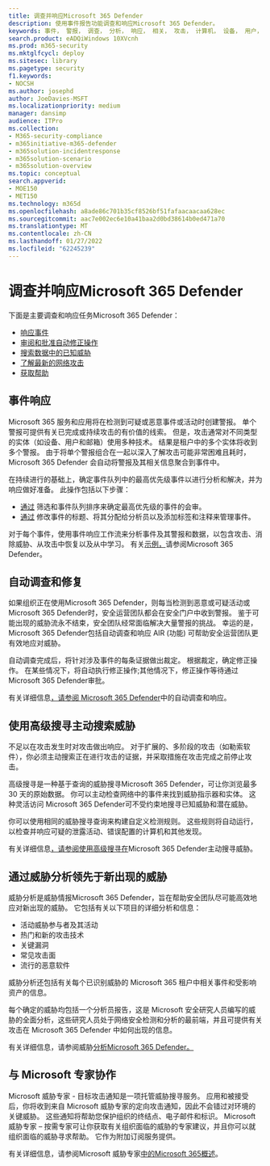 ```yaml
---
title: 调查并响应Microsoft 365 Defender
description: 使用事件报告功能调查和响应Microsoft 365 Defender。
keywords: 事件， 警报， 调查， 分析， 响应， 相关， 攻击， 计算机， 设备， 用户， 标识， 标识， 邮箱， 电子邮件， 365， microsoft， m365， 事件响应， 网络攻击
search.product: eADQiWindows 10XVcnh
ms.prod: m365-security
ms.mktglfcycl: deploy
ms.sitesec: library
ms.pagetype: security
f1.keywords:
- NOCSH
ms.author: josephd
author: JoeDavies-MSFT
ms.localizationpriority: medium
manager: dansimp
audience: ITPro
ms.collection:
- M365-security-compliance
- m365initiative-m365-defender
- m365solution-incidentresponse
- m365solution-scenario
- m365solution-overview
ms.topic: conceptual
search.appverid:
- MOE150
- MET150
ms.technology: m365d
ms.openlocfilehash: a8ade86c701b35cf8526bf51fafaacaacaa628ec
ms.sourcegitcommit: aac7e002ec6e10a41baa2d0bd38614b0ed471a70
ms.translationtype: MT
ms.contentlocale: zh-CN
ms.lasthandoff: 01/27/2022
ms.locfileid: "62245239"
---
```

# <a name="investigate-and-respond-with-microsoft-365-defender"></a>调查并响应Microsoft 365 Defender

下面是主要调查和响应任务Microsoft 365 Defender：

- [响应事件](#incident-response)
- [审阅和批准自动修正操作](#automated-investigation-and-remediation)
- [搜索数据中的已知威胁](#proactive-search-for-threats-with-advanced-hunting)
- [了解最新的网络攻击](#get-ahead-of-emerging-threats-with-threat-analytics)
- [获取帮助](#collaborate-with-microsoft-experts)

## <a name="incident-response"></a>事件响应

Microsoft 365 服务和应用将在检测到可疑或恶意事件或活动时创建警报。 单个警报可提供有关已完成或持续攻击的有价值的线索。 但是，攻击通常对不同类型的实体（如设备、用户和邮箱）使用多种技术。 结果是租户中的多个实体将收到多个警报。 由于将单个警报组合在一起以深入了解攻击可能非常困难且耗时，Microsoft 365 Defender 会自动将警报及其相关信息聚合到事件中。

在持续进行的基础上，确定事件队列中的最高优先级事件以进行分析和解决，并为响应做好准备。 此操作包括以下步骤：

- [通过](incident-queue.md) 筛选和事件队列排序来确定最高优先级的事件的会审。
- [通过](manage-incidents.md) 修改事件的标题、将其分配给分析员以及添加标签和注释来管理事件。

对于每个事件，使用事件响应工作流来分析事件及其警报和数据，以包含攻击、消除威胁、从攻击中恢复以及从中学习。 有关[示例，](incidents-overview.md#example-incident-response-workflow-for-microsoft-365-defender)请参阅Microsoft 365 Defender。

## <a name="automated-investigation-and-remediation"></a>自动调查和修复

如果组织正在使用Microsoft 365 Defender，则每当检测到恶意或可疑活动或Microsoft 365 Defender时，安全运营团队都会在安全门户中收到警报。 鉴于可能出现的威胁流永不结束，安全团队经常面临解决大量警报的挑战。 幸运的是，Microsoft 365 Defender包括自动调查和响应 AIR (功能) 可帮助安全运营团队更有效地应对威胁。

自动调查完成后，将针对涉及事件的每条证据做出裁定。 根据裁定，确定修正操作。 在某些情况下，将自动执行修正操作;其他情况下，修正操作等待通过Microsoft 365 Defender审批。 

有关详细信息[，请参阅 Microsoft 365 Defender](m365d-autoir.md)中的自动调查和响应。

## <a name="proactive-search-for-threats-with-advanced-hunting"></a>使用高级搜寻主动搜索威胁

不足以在攻击发生时对攻击做出响应。 对于扩展的、多阶段的攻击（如勒索软件），你必须主动搜索正在进行攻击的证据，并采取措施在攻击完成之前停止攻击。

高级搜寻是一种基于查询的威胁搜寻Microsoft 365 Defender，可让你浏览最多 30 天的原始数据。 你可以主动检查网络中的事件来找到威胁指示器和实体。 这种灵活访问 Microsoft 365 Defender可不受约束地搜寻已知威胁和潜在威胁。

你可以使用相同的威胁搜寻查询来构建自定义检测规则。 这些规则将自动运行，以检查并响应可疑的泄露活动、错误配置的计算机和其他发现。

有关详细信息[，请参阅使用高级搜寻在](advanced-hunting-overview.md)Microsoft 365 Defender主动搜寻威胁。

## <a name="get-ahead-of-emerging-threats-with-threat-analytics"></a>通过威胁分析领先于新出现的威胁

威胁分析是威胁情报Microsoft 365 Defender，旨在帮助安全团队尽可能高效地应对新出现的威胁。 它包括有关以下项目的详细分析和信息：

- 活动威胁参与者及其活动
- 热门和新的攻击技术
- 关键漏洞
- 常见攻击面
- 流行的恶意软件

威胁分析还包括有关每个已识别威胁的 Microsoft 365 租户中相关事件和受影响资产的信息。

每个确定的威胁均包括一个分析员报告，这是 Microsoft 安全研究人员编写的威胁的全面分析，这些研究人员处于网络安全检测和分析的最前端，并且可提供有关攻击在 Microsoft 365 Defender 中如何出现的信息。

有关详细信息，请参阅威胁[分析Microsoft 365 Defender。](threat-analytics.md)

## <a name="collaborate-with-microsoft-experts"></a>与 Microsoft 专家协作

Microsoft 威胁专家 - 目标攻击通知是一项托管威胁搜寻服务。 应用和被接受后，你将收到来自 Microsoft 威胁专家的定向攻击通知，因此不会错过对环境的关键威胁。 这些通知将帮助您保护组织的终结点、电子邮件和标识。 Microsoft 威胁专家 – 按需专家可让你获取有关组织面临的威胁的专家建议，并且你可以就组织面临的威胁寻求帮助。 它作为附加订阅服务提供。

有关详细信息，请参阅Microsoft 威胁专家[中的Microsoft 365概述](/security/mtp/microsoft-threat-experts.md)。
